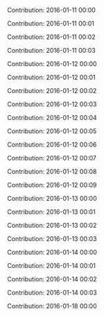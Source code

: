 Contribution: 2016-01-11 00:00

Contribution: 2016-01-11 00:01

Contribution: 2016-01-11 00:02

Contribution: 2016-01-11 00:03

Contribution: 2016-01-12 00:00

Contribution: 2016-01-12 00:01

Contribution: 2016-01-12 00:02

Contribution: 2016-01-12 00:03

Contribution: 2016-01-12 00:04

Contribution: 2016-01-12 00:05

Contribution: 2016-01-12 00:06

Contribution: 2016-01-12 00:07

Contribution: 2016-01-12 00:08

Contribution: 2016-01-12 00:09

Contribution: 2016-01-13 00:00

Contribution: 2016-01-13 00:01

Contribution: 2016-01-13 00:02

Contribution: 2016-01-13 00:03

Contribution: 2016-01-14 00:00

Contribution: 2016-01-14 00:01

Contribution: 2016-01-14 00:02

Contribution: 2016-01-14 00:03

Contribution: 2016-01-18 00:00

